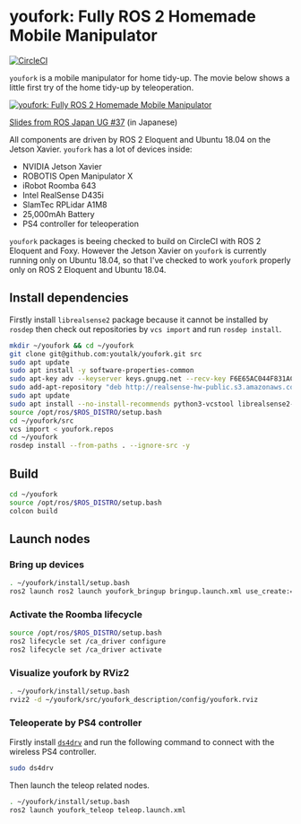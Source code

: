 # youfork: Fully ROS 2 Homemade Mobile Manipulator

[![CircleCI](https://circleci.com/gh/youtalk/youfork.svg?style=svg)](https://circleci.com/gh/youtalk/youfork)

`youfork` is a mobile manipulator for home tidy-up. The movie below shows a little first try of the home tidy-up by teleoperation.

[![youfork: Fully ROS 2 Homemade Mobile Manipulator](https://img.youtube.com/vi/2srDav_n2S0/0.jpg)](https://www.youtube.com/watch?v=2srDav_n2S0)

[Slides from ROS Japan UG #37](https://docs.google.com/presentation/d/1QCLE6ED7YsSedzqXm65fToplTvbDD3roUvKMAm8AC5k/preview) (in Japanese)

All components are driven by ROS 2 Eloquent and Ubuntu 18.04 on the Jetson Xavier.
`youfork` has a lot of devices inside:

- NVIDIA Jetson Xavier
- ROBOTIS Open Manipulator X
- iRobot Roomba 643
- Intel RealSense D435i
- SlamTec RPLidar A1M8
- 25,000mAh Battery
- PS4 controller for teleoperation

`youfork` packages is beeing checked to build on CircleCI with ROS 2 Eloquent and Foxy.
However the Jetson Xavier on `youfork` is currently running only on Ubuntu 18.04, so that I've checked to work `youfork` properly only on ROS 2 Eloquent and Ubuntu 18.04.

## Install dependencies

Firstly install `librealsense2` package because it cannot be installed by `rosdep` then check out repositories by `vcs import` and run `rosdep install`.

```sh
mkdir ~/youfork && cd ~/youfork
git clone git@github.com:youtalk/youfork.git src
sudo apt update
sudo apt install -y software-properties-common
sudo apt-key adv --keyserver keys.gnupg.net --recv-key F6E65AC044F831AC80A06380C8B3A55A6F3EFCDE || sudo apt-key adv --keyserver hkp://keyserver.ubuntu.com:80 --recv-key F6E65AC044F831AC80A06380C8B3A55A6F3EFCDE
sudo add-apt-repository "deb http://realsense-hw-public.s3.amazonaws.com/Debian/apt-repo bionic main" -u
sudo apt update
sudo apt install --no-install-recommends python3-vcstool librealsense2-dev
source /opt/ros/$ROS_DISTRO/setup.bash
cd ~/youfork/src
vcs import < youfork.repos
cd ~/youfork
rosdep install --from-paths . --ignore-src -y
```

## Build

```sh
cd ~/youfork
source /opt/ros/$ROS_DISTRO/setup.bash
colcon build
```

## Launch nodes

### Bring up devices

```sh
. ~/youfork/install/setup.bash
ros2 launch ros2 launch youfork_bringup bringup.launch.xml use_create:=true use_open_manipulator:=true use_rplidar:=true use_realsense:=true
```

### Activate the Roomba lifecycle

```sh
source /opt/ros/$ROS_DISTRO/setup.bash
ros2 lifecycle set /ca_driver configure
ros2 lifecycle set /ca_driver activate
```

### Visualize youfork by RViz2

```sh
. ~/youfork/install/setup.bash
rviz2 -d ~/youfork/src/youfork_description/config/youfork.rviz
```

### Teleoperate by PS4 controller

Firstly install [`ds4drv`](https://github.com/chrippa/ds4drv) and run the following command to connect with the wireless PS4 controller.

```sh
sudo ds4drv
```

Then launch the teleop related nodes.

```sh
. ~/youfork/install/setup.bash
ros2 launch youfork_teleop teleop.launch.xml
```
